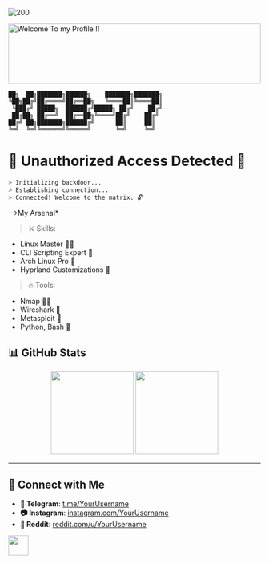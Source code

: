 ![200](https://github.com/user-attachments/assets/af67ee8c-ca90-4ba2-bb4e-3bf8f150b963)


<img height="120" alt="Welcome To my Profile !!" width="100%" src="https://raw.githubusercontent.com/BrunnerLivio/brunnerlivio/master/images/marquee.svg" />

```
██╗  ██╗███████╗██████╗    ███████╗███████╗
╚██╗██╔╝██╔════╝██╔══██╗   ╚════██║╚════██║
 ╚███╔╝ █████╗  ██████╔╝█████╗ ██╔╝    ██╔╝
 ██╔██╗ ██╔══╝  ██╔══██╗╚════╝██╔╝    ██╔╝ 
██╔╝ ██╗███████╗██████╔╝      ██║     ██║  
╚═╝  ╚═╝╚══════╝╚═════╝       ╚═╝     ╚═╝  
```


# 👾 **Unauthorized Access Detected** 👾  

```bash
> Initializing backdoor...  
> Establishing connection...  
> Connected! Welcome to the matrix. 🔓
```




-->My Arsenal*

> ⚔️ Skills: 
  - Linux Master 🧙‍♂️
  - CLI Scripting Expert 🔧
  - Arch Linux Pro 🚀
  - Hyprland Customizations 🌌

> 🔥 Tools:
  - Nmap 🕵️‍♂️
  - Wireshark 📡
  - Metasploit 🚀
  - Python, Bash 🐍

## 📊 **GitHub Stats**

<p align="center">
  <img src="https://github-readme-stats.vercel.app/api?username=XeB-77&show_icons=true&theme=radical" height="165">
  <img src="https://github-readme-stats.vercel.app/api/top-langs/?username=XeB-77&layout=compact&theme=radical" height="165">
</p>

---

## 🔗 **Connect with Me**

- **📱 Telegram**: [t.me/YourUsername](https://t.me/YourUsername)  
- **📷 Instagram**: [instagram.com/YourUsername](https://instagram.com/YourUsername)  
- **👾 Reddit**: [reddit.com/u/YourUsername](https://reddit.com/u/YourUsername)  
<img src="https://raw.githubusercontent.com/innng/innng/master/assets/kyubey.gif" height="40" />
